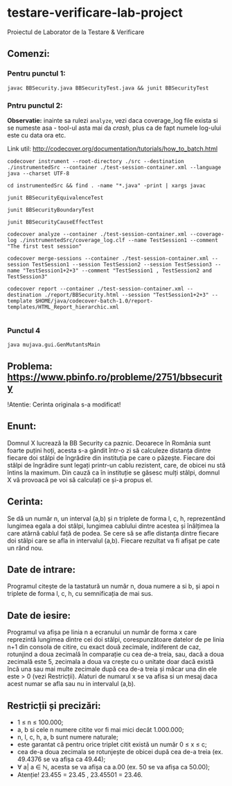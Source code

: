 # testare-verificare-lab-project
Proiectul de Laborator de la Testare &amp; Verificare

## Comenzi:

### Pentru punctul 1:

```
javac BBSecurity.java BBSecurityTest.java && junit BBSecurityTest
```

### Pntru punctul 2:

**Observatie:** inainte sa rulezi `analyze`, vezi daca coverage_log file exista si se numeste asa - tool-ul asta mai da _crash_, plus ca de fapt numele log-ului este cu data ora etc.

Link util: http://codecover.org/documentation/tutorials/how_to_batch.html

```
codecover instrument --root-directory ./src --destination ./instrumentedSrc --container ./test-session-container.xml --language java --charset UTF-8

cd instrumentedSrc && find . -name "*.java" -print | xargs javac

junit BBSecurityEquivalenceTest

junit BBSecurityBoundaryTest

junit BBSecurityCauseEffectTest

codecover analyze --container ./test-session-container.xml --coverage-log ./instrumentedSrc/coverage_log.clf --name TestSession1 --comment "The first test session"

codecover merge-sessions --container ./test-session-container.xml --session TestSession1 --session TestSession2 --session TestSession3 --name "TestSession1+2+3" --comment "TestSession1 , TestSession2 and TestSession3"

codecover report --container ./test-session-container.xml --destination ./report/BBSecurity.html --session "TestSession1+2+3" --template $HOME/java/codecover-batch-1.0/report-templates/HTML_Report_hierarchic.xml


```

### Punctul 4

```
java mujava.gui.GenMutantsMain
```


## Problema: https://www.pbinfo.ro/probleme/2751/bbsecurity

!Atentie: Cerinta originala s-a modificat!

## Enunt:

Domnul X lucrează la BB Security ca paznic.
Deoarece în România sunt foarte puțini hoți, acesta s-a gândit într-o zi să calculeze distanța dintre fiecare doi stâlpi de îngrădire din instituția pe care o păzește. Fiecare doi stâlpi de îngrădire sunt legați printr-un cablu rezistent, care, de obicei nu stă întins la maximum.
Din cauză ca în instituție se găsesc mulți stâlpi, domnul X vă provoacă pe voi să calculați ce și-a propus el.


## Cerinta:

Se dă un număr n, un interval (a,b) și n triplete de forma l, c, h, reprezentând lungimea egala a doi stâlpi, lungimea cablului dintre acestea și înălțimea la care atârnă cablul față de podea.
Se cere să se afle distanța dintre fiecare doi stâlpi care se afla in intervalul (a,b).
Fiecare rezultat va fi afișat pe cate un rând nou.


## Date de intrare:

Programul citește de la tastatură un număr n, doua numere a si b, și apoi n triplete de forma l, c, h, cu semnificația de mai sus.


## Date de iesire:

Programul va afișa pe linia n a ecranului un număr de forma x care reprezintă lungimea dintre cei doi stâlpi, corespunzătoare datelor de pe linia n+1 din consola de citire, cu exact două zecimale, indiferent de caz, rotunjind a doua zecimală în comparație cu cea de-a treia, sau, dacă a doua zecimală este 5, zecimala a doua va crește cu o unitate doar dacă există încă una sau mai multe zecimale după cea de-a treia și măcar una din ele este > 0 (vezi Restricții). Alaturi de numarul x se va afisa si un mesaj daca acest numar se afla sau nu in intervalul (a,b).


## Restricții și precizări:

- 1 ≤ n ≤ 100.000;
- a, b si cele n numere citite vor fi mai mici decât 1.000.000;
- n, l, c, h, a, b sunt numere naturale;
- este garantat că pentru orice triplet citit există un număr 0 ≤ x ≤ c;
- cea de-a doua zecimala se rotunjește de obicei după cea de-a treia (ex. 49.4376 se va afișa ca 49.44);
- ∀ a| a ∈ ℕ, acesta se va afișa ca a.00 (ex. 50 se va afișa ca 50.00);
- Atenție! 23.455 = 23.45 , 23.45501 = 23.46.
